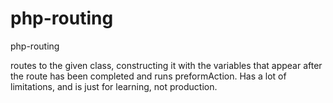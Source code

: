 # php-routing
php-routing

routes to the given class, constructing it with the variables that appear after the route has been completed and runs preformAction. Has a lot of limitations, and is just for learning, not production.
